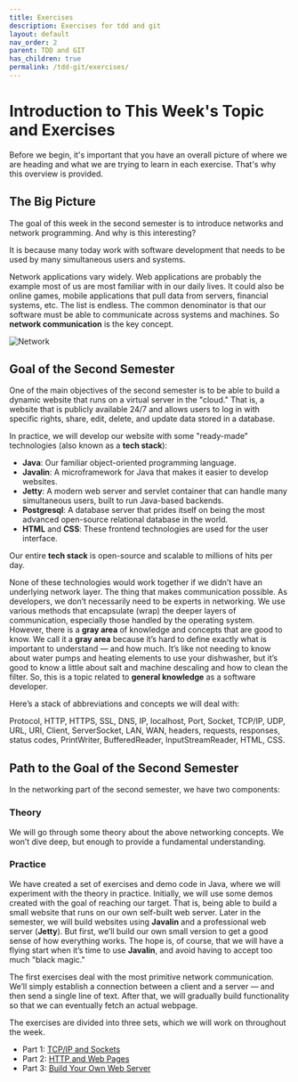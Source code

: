 ```yaml
---
title: Exercises
description: Exercises for tdd and git
layout: default
nav_order: 2
parent: TDD and GIT
has_children: true
permalink: /tdd-git/exercises/
---
```


# Introduction to This Week's Topic and Exercises

Before we begin, it's important that you have an overall picture of where we are heading and what we are trying to learn in each exercise. That's why this overview is provided.

## The Big Picture

The goal of this week in the second semester is to introduce networks and network programming. And why is this interesting?

It is because many today work with software development that needs to be used by many simultaneous users and systems.

Network applications vary widely. Web applications are probably the example most of us are most familiar with in our daily lives. It could also be online games, mobile applications that pull data from servers, financial systems, etc. The list is endless. The common denominator is that our software must be able to communicate across systems and machines. So **network communication** is the key concept.

![Network](../img/steampunkserver.webp)

## Goal of the Second Semester

One of the main objectives of the second semester is to be able to build a dynamic website that runs on a virtual server in the "cloud." That is, a website that is publicly available 24/7 and allows users to log in with specific rights, share, edit, delete, and update data stored in a database.

In practice, we will develop our website with some "ready-made" technologies (also known as a **tech stack**):

- **Java**: Our familiar object-oriented programming language.
- **Javalin**: A microframework for Java that makes it easier to develop websites.
- **Jetty**: A modern web server and servlet container that can handle many simultaneous users, built to run Java-based backends.
- **Postgresql**: A database server that prides itself on being the most advanced open-source relational database in the world.
- **HTML** and **CSS**: These frontend technologies are used for the user interface.

Our entire **tech stack** is open-source and scalable to millions of hits per day.

None of these technologies would work together if we didn’t have an underlying network layer. The thing that makes communication possible. As developers, we don’t necessarily need to be experts in networking. We use various methods that encapsulate (wrap) the deeper layers of communication, especially those handled by the operating system. However, there is a **gray area** of knowledge and concepts that are good to know. We call it a **gray area** because it’s hard to define exactly what is important to understand — and how much. It’s like not needing to know about water pumps and heating elements to use your dishwasher, but it’s good to know a little about salt and machine descaling and how to clean the filter. So, this is a topic related to **general knowledge** as a software developer.

Here’s a stack of abbreviations and concepts we will deal with:

Protocol, HTTP, HTTPS, SSL, DNS, IP, localhost, Port, Socket, TCP/IP, UDP, URL, URI, Client, ServerSocket, LAN, WAN, headers, requests, responses, status codes, PrintWriter, BufferedReader, InputStreamReader, HTML, CSS.

## Path to the Goal of the Second Semester

In the networking part of the second semester, we have two components:

### Theory

We will go through some theory about the above networking concepts. We won’t dive deep, but enough to provide a fundamental understanding.

### Practice

We have created a set of exercises and demo code in Java, where we will experiment with the theory in practice. Initially, we will use some demos created with the goal of reaching our target. That is, being able to build a small website that runs on our own self-built web server. Later in the semester, we will build websites using **Javalin** and a professional web server (**Jetty**). But first, we’ll build our own small version to get a good sense of how everything works. The hope is, of course, that we will have a flying start when it’s time to use **Javalin**, and avoid having to accept too much "black magic."

The first exercises deal with the most primitive network communication. We’ll simply establish a connection between a client and a server — and then send a single line of text. After that, we will gradually build functionality so that we can eventually fetch an actual webpage.

The exercises are divided into three sets, which we will work on throughout the week.

- Part 1: [TCP/IP and Sockets](./exercises01_sockets.md)
- Part 2: [HTTP and Web Pages](./exercises02_http.md)
- Part 3: [Build Your Own Web Server](./exercises03_webserver.md)
